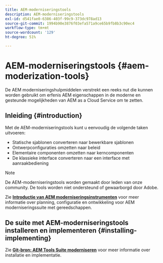 ```yaml
---
title: AEM-moderniseringstools
description: AEM-moderniseringstools
exl-id: d541fae0-6386-403f-99c9-373dc978ad13
source-git-commit: 1994b90e3876f03efa571a9ce65b9fb8b3c90ec4
workflow-type: tm+mt
source-wordcount: '129'
ht-degree: 51%

---
```


# AEM-moderniseringstools {#aem-moderization-tools}

De AEM moderniseringshulpmiddelen verstrekt een reeks nut die kunnen worden gebruikt om erfenis AEM eigenschappen in de moderne en gesteunde mogelijkheden van AEM as a Cloud Service om te zetten.


## Inleiding {#introduction}

Met de AEM-moderniseringstools kunt u eenvoudig de volgende taken uitvoeren:

* Statische sjablonen converteren naar bewerkbare sjablonen
* Ontwerpconfiguraties omzetten naar beleid
* Elementaire componenten omzetten naar kerncomponenten
* De klassieke interface converteren naar een interface met aanraakbediening

>[!NOTE]
>De AEM-moderniseringstools worden gemaakt door leden van onze community. De tools worden niet ondersteund of gewaarborgd door Adobe.

Zie **[Introductie van AEM moderniseringsinstrumenten](https://opensource.adobe.com/aem-modernize-tools/)** voor meer informatie over planning, configuratie en ontwikkeling voor AEM moderniseringssuite met gereedschappen.

## De suite met AEM-moderniseringstools installeren en implementeren {#installing-implementing}

Zie **[Git-bron: AEM Tools Suite moderniseren](https://github.com/adobe/aem-modernize-tools)** voor meer informatie over installatie en implementatie.
